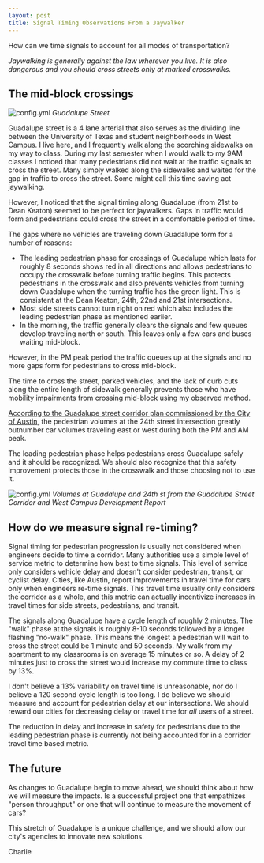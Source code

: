 ```yaml
---
layout: post
title: Signal Timing Observations From a Jaywalker
---
```

How can we time signals to account for all modes of transportation?


*Jaywalking is generally against the law wherever you live. It is also dangerous and you should cross streets only at marked crosswalks.*

## The mid-block crossings

![config.yml]({{site.baseurl}}/images/the_drag.jpg)
*Guadalupe Street*

Guadalupe street is a 4 lane arterial that also serves as the dividing line between the University of Texas and student neighborhoods in West Campus. I live here, and I frequently walk along the scorching sidewalks on my way to class. During my last semester when I would walk to my 9AM classes I noticed that many pedestrians did not wait at the traffic signals to cross the street. Many simply walked along the sidewalks and waited for the gap in traffic to cross the street. Some might call this time saving act jaywalking. 

However, I noticed that the signal timing along Guadalupe (from 21st to Dean Keaton) seemed to be perfect for jaywalkers. Gaps in traffic would form and pedestrians could cross the street in a comfortable period of time. 

The gaps where no vehicles are traveling down Guadalupe form for a number of reasons:
- The leading pedestrian phase for crossings of Guadalupe which lasts for roughly 8 seconds shows red in all directions and allows pedestrians to occupy the crosswalk before turning traffic begins. This protects pedestrians in the crosswalk and also prevents vehicles from turning down Guadalupe when the turning traffic has the green light. This is consistent at the Dean Keaton, 24th, 22nd and 21st intersections. 
- Most side streets cannot turn right on red which also includes the leading pedestrian phase as mentioned earlier.
- In the morning, the traffic generally clears the signals and few queues develop traveling north or south. This leaves only a few cars and buses waiting mid-block. 

However, in the PM peak period the traffic queues up at the signals and no more gaps form for pedestrians to cross mid-block.

The time to cross the street, parked vehicles, and the lack of curb cuts along the entire length of sidewalk generally prevents those who have mobility impairments from crossing mid-block using my observed method. 

[According to the Guadalupe street corridor plan commissioned by the City of Austin,](http://austintexas.gov/sites/default/files/files/Transportation/20171121_Guadalupe_Street_Corridor_FINAL_Report.pdf) the pedestrian volumes at the 24th street intersection greatly outnumber car volumes traveling east or west during both the PM and AM peak.

The leading pedestrian phase helps pedestrians cross Guadalupe safely and it should be recognized. We should also recognize that this safety improvement protects those in the crosswalk and those choosing not to use it. 

![config.yml]({{site.baseurl}}/images/volumes.png)
*Volumes at Guadalupe and 24th st from the Guadalupe Street Corridor and West Campus Development Report*


## How do we measure signal re-timing?

Signal timing for pedestrian progression is usually not considered when engineers decide to time a corridor. Many authorities use a simple level of service metric to determine how best to time signals. This level of service only considers vehicle delay and doesn't consider pedestrian, transit, or cyclist delay.  Cities, like Austin, report improvements in travel time for cars only when engineers re-time signals. This travel time usually only considers the corridor as a whole, and this metric can actually incentivize increases in travel times for side streets, pedestrians, and transit. 

The signals along Guadalupe have a cycle length of roughly 2 minutes. The "walk" phase at the signals is roughly 8-10 seconds followed by a longer flashing "no-walk" phase. This means the longest a pedestrian will wait to cross the street could be 1 minute and 50 seconds. My walk from my apartment to my classrooms is on average 15 minutes or so. A delay of 2 minutes just to cross the street would increase my commute time to class by 13%. 

I don't believe a 13% variability on travel time is unreasonable, nor do I believe a 120 second cycle length is too long. I do believe we should measure and account for pedestrian delay at our intersections. We should reward our cities for decreasing delay or travel time for *all* users of a street. 

The reduction in delay and increase in safety for pedestrians due to the leading pedestrian phase is currently not being accounted for in a corridor travel time based metric. 

## The future

As changes to Guadalupe begin to move ahead, we should think about how we will measure the impacts. Is a successful project one that empathizes "person throughput" or one that will continue to measure the movement of cars?

This stretch of Guadalupe is a unique challenge, and we should allow our city's agencies to innovate new solutions. 

Charlie

